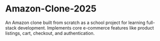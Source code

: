 # Amazon-Clone-2025
An Amazon clone built from scratch as a school project for learning full-stack development. Implements core e-commerce features like product listings, cart, checkout, and authentication.
